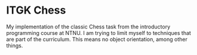 # ITGK Chess
My implementation of the classic Chess task from the introductory programming course at NTNU. I am trying to limit myself to techniques that are part of the curriculum. This means no object orientation, among other things.
